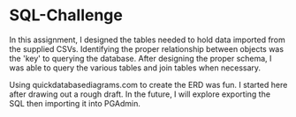 # SQL-Challenge
In this assignment, I designed the tables needed to hold data imported from the supplied CSVs. Identifying the proper relationship between objects was the 'key' to querying the database. After designing the proper schema, I was able to query the various tables and join tables when necessary.

Using quickdatabasediagrams.com to create the ERD was fun. I started here after drawing out a rough draft. In the future, I will explore exporting the SQL then importing it into PGAdmin.